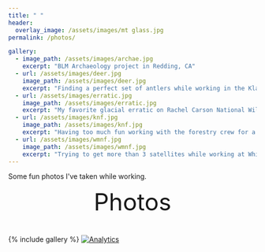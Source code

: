 ```yaml
---
title: " "
header:
  overlay_image: /assets/images/mt glass.jpg
permalink: /photos/

gallery:
  - image_path: /assets/images/archae.jpg
    excerpt: "BLM Archaeology project in Redding, CA"
  - url: /assets/images/deer.jpg
    image_path: /assets/images/deer.jpg
    excerpt: "Finding a perfect set of antlers while working in the Klamath National Forest"
  - url: /assets/images/erratic.jpg
    image_path: /assets/images/erratic.jpg
    excerpt: "My favorite glacial erratic on Rachel Carson National Wildlife Refuge"
  - url: /assets/images/knf.jpg
    image_path: /assets/images/knf.jpg
    excerpt: "Having too much fun working with the forestry crew for a day"
  - url: /assets/images/wmnf.jpg
    image_path: /assets/images/wmnf.jpg
    excerpt: "Trying to get more than 3 satellites while working at White Mountain National Forest"
---
```


Some fun photos I've taken while working.


<div style="margin-bottom:1cm" align="center"><font size="55">Photos</font></div>

{% include gallery %}
[![Analytics](https://ga-beacon.appspot.com/UA-105425818-1/_photos)](https://github.com/kmp24/kmp24.github.io)

<!------------------------------- FOOTER --------------------------------->


